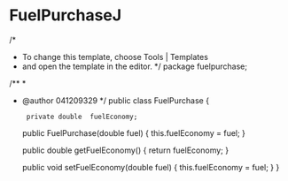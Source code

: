 FuelPurchaseJ
=============
/*
 * To change this template, choose Tools | Templates
 * and open the template in the editor.
 */
package fuelpurchase;

/**
 *
 * @author 041209329
 */
public class FuelPurchase {

        private double	fuelEconomy;

	public FuelPurchase(double fuel) {
		this.fuelEconomy = fuel;
	}

	public double getFuelEconomy() {
		return fuelEconomy;
	}

	public void setFuelEconomy(double fuel) {
		this.fuelEconomy = fuel;
	}
}
